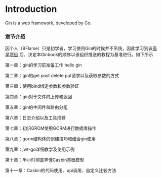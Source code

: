 # Introduction

Gin is a web framework, developed by Go.







### 章节介绍

因个人（BFlame）只是初学者，学习使用Gin的时候并不系统，因此学习到该[高星项目](https://github.com/flipped-aurora/gin-vue-admin) 后，决定本Ginbook的顺序以该组织推送的教程为基准进行。如下所示

第一章：gin的学习前准备工作 hello gin

第二章：gin的get post delete put请求以及获取参数的方式

第三章：使用bind绑定参数和参数验证

第四章：gin对于文件的上传和返回

第五章：gin的中间件和路由分组

第六章：日志介绍以及工具推荐

第七章：初识GROM使用GORM进行数据库操作

第八章：gorm结构体的创建技巧和结合gin使用

第九章：jwt-go详细教学及使用示例

第十章：半小时彻底弄懂Casbin基础模型

第十一章：Casbin的代码使用、api调用、自定义比较方法
